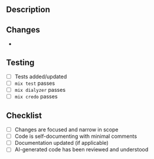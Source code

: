 ## Description

<!-- Brief description of what this PR does -->

## Changes

<!-- List key changes -->
-

## Testing

<!-- How was this tested? -->
- [ ] Tests added/updated
- [ ] `mix test` passes
- [ ] `mix dialyzer` passes
- [ ] `mix credo` passes

## Checklist

- [ ] Changes are focused and narrow in scope
- [ ] Code is self-documenting with minimal comments
- [ ] Documentation updated (if applicable)
- [ ] AI-generated code has been reviewed and understood